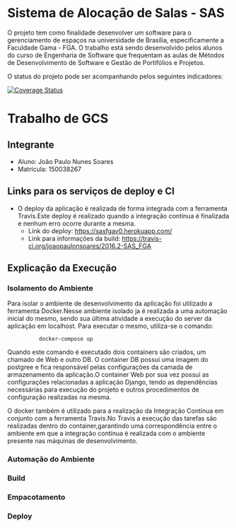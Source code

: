 # Sistema de Alocação de Salas - SAS
O projeto tem como finalidade desenvolver um software para o gerenciamento de espaços na universidade de Brasília, especificamente a Faculdade Gama - FGA. O trabalho está sendo desenvolvido pelos alunos do curso de Engenharia de Software que frequentam as aulas de Métodos de Desenvolvimento de Software e Gestão de Portifólios e Projetos.

O status do projeto pode ser acompanhando pelos seguintes indicadores:

[![Coverage Status](https://coveralls.io/repos/github/joaopaulonsoares/2016.2-SAS_FGA/badge.svg?branch=master)](https://coveralls.io/github/joaopaulonsoares/2016.2-SAS_FGA?branch=master)


# Trabalho de GCS

## Integrante
- Aluno: João Paulo Nunes Soares
- Matrícula: 150038267

## Links para os serviços de deploy e CI
 - O deploy da aplicação é realizada de forma integrada com a ferramenta Travis.Este deploy é realizado quando a integração contínua é finalizada e nenhum erro ocorre durante a mesma.
   - Link do deploy: https://sasfgav0.herokuapp.com/
   - Link para informações da build: https://travis-ci.org/joaopaulonsoares/2016.2-SAS_FGA
   
## Explicação da Execução

### Isolamento do Ambiente

Para isolar o ambiente de desenvolvimento da aplicação foi utilizado a ferramenta Docker.Nesse ambiente isolado ja é realizada a uma automação inicial do mesmo, sendo sua última atividade a execução do server da aplicação em localhost. Para executar o mesmo, utiliza-se o comando:

              docker-compose up
              
Quando este comando é executado dois containers são criados, um chamado de Web e outro DB. O container DB possui uma imagem do postgree e fica responsável pelas configurações da camada de armazenamento da aplicação.O container Web por sua vez possui as configurações relacionadas a aplicação Django, tendo as dependências necessárias para execução do projeto e outros procedimentos de configuração realizadas na mesma.

O docker também é utilizado para a realização da Integração Contínua em conjunto com a ferramenta Travis.No Travis a execução das tarefas são realizadas dentro do container,garantindo uma correspondência entre o ambiente em que a integração contínua é realizada com o ambiente presente nas máquinas de desenvolvimento.

### Automação do Ambiente

### Build

### Empacotamento

### Deploy

